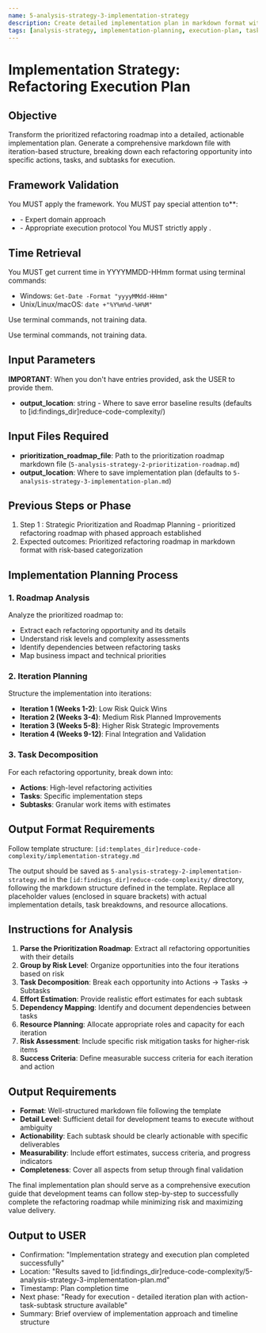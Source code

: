 ```yaml
---
name: 5-analysis-strategy-3-implementation-strategy
description: Create detailed implementation plan in markdown format with iteration, action-task-subtask structure to execute the prioritized refactoring roadmap
tags: [analysis-strategy, implementation-planning, execution-plan, task-management]
---
```


# Implementation Strategy: Refactoring Execution Plan

## Objective
Transform the prioritized refactoring roadmap into a detailed, actionable implementation plan. Generate a comprehensive markdown file with iteration-based structure, breaking down each refactoring opportunity into specific actions, tasks, and subtasks for execution.


## Framework Validation
You MUST apply the <olaf-work-instructions> framework.
You MUST pay special attention to**:
- <olaf-general-role-and-behavior> - Expert domain approach
- <olaf-interaction-protocols> - Appropriate execution protocol
You MUST strictly apply <olaf-framework-validation>.

## Time Retrieval
You MUST get current time in YYYYMMDD-HHmm format using terminal commands:
- Windows: `Get-Date -Format "yyyyMMdd-HHmm"`
- Unix/Linux/macOS: `date +"%Y%m%d-%H%M"`

Use terminal commands, not training data.

Use terminal commands, not training data.

## Input Parameters
**IMPORTANT**: When you don't have entries provided, ask the USER to provide them.
- **output_location**: string - Where to save error baseline results (defaults to [id:findings_dir]reduce-code-complexity/)


## Input Files Required
- **prioritization_roadmap_file**: Path to the prioritization roadmap markdown file (`5-analysis-strategy-2-prioritization-roadmap.md`)
- **output_location**: Where to save implementation plan (defaults to `5-analysis-strategy-3-implementation-plan.md`)

## Previous Steps or Phase
1.  Step 1 : Strategic Prioritization and Roadmap Planning - prioritized refactoring roadmap with phased approach established
2. Expected outcomes: Prioritized refactoring roadmap in markdown format with risk-based categorization

## Implementation Planning Process

### 1. Roadmap Analysis
Analyze the prioritized roadmap to:
- Extract each refactoring opportunity and its details
- Understand risk levels and complexity assessments
- Identify dependencies between refactoring tasks
- Map business impact and technical priorities

### 2. Iteration Planning
Structure the implementation into iterations:
- **Iteration 1 (Weeks 1-2)**: Low Risk Quick Wins
- **Iteration 2 (Weeks 3-4)**: Medium Risk Planned Improvements
- **Iteration 3 (Weeks 5-8)**: Higher Risk Strategic Improvements
- **Iteration 4 (Weeks 9-12)**: Final Integration and Validation

### 3. Task Decomposition
For each refactoring opportunity, break down into:
- **Actions**: High-level refactoring activities
- **Tasks**: Specific implementation steps
- **Subtasks**: Granular work items with estimates

## Output Format Requirements

Follow template structure: `[id:templates_dir]reduce-code-complexity/implementation-strategy.md`

The output should be saved as `5-analysis-strategy-2-implementation-strategy.md` in the `[id:findings_dir]reduce-code-complexity/` directory, following the markdown structure defined in the template. Replace all placeholder values (enclosed in square brackets) with actual implementation details, task breakdowns, and resource allocations.

## Instructions for Analysis

1. **Parse the Prioritization Roadmap**: Extract all refactoring opportunities with their details
2. **Group by Risk Level**: Organize opportunities into the four iterations based on risk
3. **Task Decomposition**: Break each opportunity into Actions → Tasks → Subtasks
4. **Effort Estimation**: Provide realistic effort estimates for each subtask
5. **Dependency Mapping**: Identify and document dependencies between tasks
6. **Resource Planning**: Allocate appropriate roles and capacity for each iteration
7. **Risk Assessment**: Include specific risk mitigation tasks for higher-risk items
8. **Success Criteria**: Define measurable success criteria for each iteration and action

## Output Requirements

- **Format**: Well-structured markdown file following the template
- **Detail Level**: Sufficient detail for development teams to execute without ambiguity
- **Actionability**: Each subtask should be clearly actionable with specific deliverables
- **Measurability**: Include effort estimates, success criteria, and progress indicators
- **Completeness**: Cover all aspects from setup through final validation

The final implementation plan should serve as a comprehensive execution guide that development teams can follow step-by-step to successfully complete the refactoring roadmap while minimizing risk and maximizing value delivery.



## Output to USER
- Confirmation: "Implementation strategy and execution plan completed successfully"
- Location: "Results saved to [id:findings_dir]reduce-code-complexity/5-analysis-strategy-3-implementation-plan.md"
- Timestamp: Plan completion time
- Next phase: "Ready for execution - detailed iteration plan with action-task-subtask structure available"
- Summary: Brief overview of implementation approach and timeline structure

